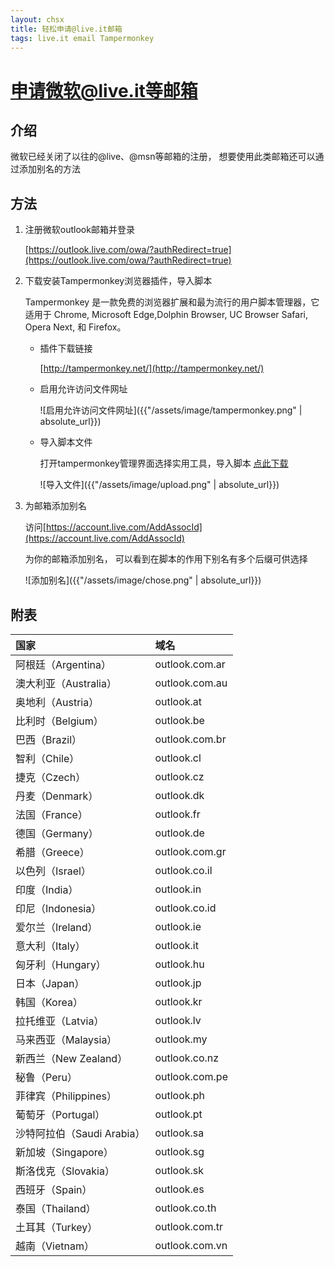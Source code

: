 ```yaml
---
layout: chsx
title: 轻松申请@live.it邮箱
tags: live.it email Tampermonkey 
---
```


申请微软@live.it等邮箱
====

介绍
------

微软已经关闭了以往的@live、@msn等邮箱的注册， 想要使用此类邮箱还可以通过添加别名的方法

方法
------

1. 注册微软outlook邮箱并登录 

    [https://outlook.live.com/owa/?authRedirect=true](https://outlook.live.com/owa/?authRedirect=true)

2. 下载安装Tampermonkey浏览器插件，导入脚本

    Tampermonkey 是一款免费的浏览器扩展和最为流行的用户脚本管理器，它适用于 Chrome, Microsoft Edge,Dolphin Browser, UC Browser Safari, Opera Next, 和 Firefox。 

    * 插件下载链接

        [http://tampermonkey.net/](http://tampermonkey.net/)
    * 启用允许访问文件网址

        ![启用允许访问文件网址]({{"/assets/image/tampermonkey.png" | absolute_url}})

    * 导入脚本文件

        打开tampermonkey管理界面选择实用工具，导入脚本
        <a href="https://raw.githubusercontent.com/geniusC/Microsoft-Email/master/microsft%20email.txt" download="email.js">点此下载</a>

         ![导入文件]({{"/assets/image/upload.png" | absolute_url}})

3. 为邮箱添加别名

    访问[https://account.live.com/AddAssocId](https://account.live.com/AddAssocId)
    
    为你的邮箱添加别名， 可以看到在脚本的作用下别名有多个后缀可供选择

    ![添加别名]({{"/assets/image/chose.png" | absolute_url}})


附表
------

| 国家  | 	域名 |
| :----- | :------ |
|阿根廷（Argentina）	| outlook.com.ar|
|澳大利亚（Australia）	| outlook.com.au|
|奥地利（Austria）	| outlook.at|
|比利时（Belgium）	| outlook.be|
|巴西（Brazil）	| outlook.com.br|
|智利（Chile）	| outlook.cl|
|捷克（Czech）	| outlook.cz|
|丹麦（Denmark）	| outlook.dk|
|法国（France）	| outlook.fr|
|德国（Germany）	| outlook.de|
|希腊（Greece）	| outlook.com.gr|
|以色列（Israel）	| outlook.co.il|
|印度（India）	| outlook.in|
|印尼（Indonesia）	| outlook.co.id|
|爱尔兰（Ireland）	| outlook.ie|
|意大利（Italy）	| outlook.it|
|匈牙利（Hungary）	| outlook.hu|
|日本（Japan）	| outlook.jp|
|韩国（Korea）	| outlook.kr|
|拉托维亚（Latvia）	| outlook.lv|
|马来西亚（Malaysia）	| outlook.my|
|新西兰（New Zealand）	| outlook.co.nz|
|秘鲁（Peru）	| outlook.com.pe|
|菲律宾（Philippines）	| outlook.ph|
|葡萄牙（Portugal）	| outlook.pt|
|沙特阿拉伯（Saudi Arabia）	| outlook.sa|
|新加坡（Singapore）	| outlook.sg|
|斯洛伐克（Slovakia）	| outlook.sk|
|西班牙（Spain）	| outlook.es|
|泰国（Thailand）	| outlook.co.th|
|土耳其（Turkey）	| outlook.com.tr|
|越南（Vietnam）	| outlook.com.vn|